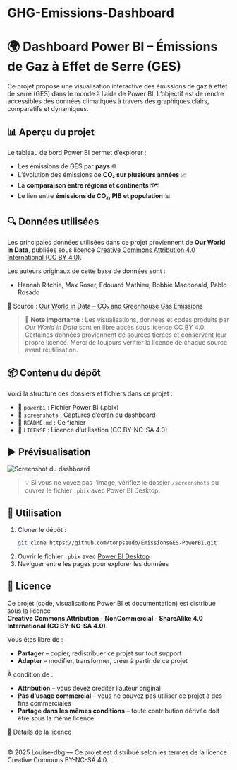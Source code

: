 # GHG-Emissions-Dashboard

# 🌍 Dashboard Power BI – Émissions de Gaz à Effet de Serre (GES)

Ce projet propose une visualisation interactive des émissions de gaz à effet de serre (GES) dans le monde à l’aide de Power BI. L’objectif est de rendre accessibles des données climatiques à travers des graphiques clairs, comparatifs et dynamiques.

## 📊 Aperçu du projet

Le tableau de bord Power BI permet d’explorer :

- Les émissions de GES par **pays** 🌐  
- L’évolution des émissions de **CO₂ sur plusieurs années** 📈  
- La **comparaison entre régions et continents** 🗺️  
- Le lien entre **émissions de CO₂, PIB et population** 📊  

## 🔍 Données utilisées

Les principales données utilisées dans ce projet proviennent de **Our World in Data**, publiées sous licence [Creative Commons Attribution 4.0 International (CC BY 4.0)](https://creativecommons.org/licenses/by/4.0/).

Les auteurs originaux de cette base de données sont :

- Hannah Ritchie, Max Roser, Edouard Mathieu, Bobbie Macdonald, Pablo Rosado

🔗 Source : [Our World in Data – CO₂ and Greenhouse Gas Emissions](https://ourworldindata.org/co2-and-other-greenhouse-gas-emissions)

> 📌 **Note importante** : Les visualisations, données et codes produits par *Our World in Data* sont en libre accès sous licence CC BY 4.0. Certaines données proviennent de sources tierces et conservent leur propre licence. Merci de toujours vérifier la licence de chaque source avant réutilisation.

## 📦 Contenu du dépôt

Voici la structure des dossiers et fichiers dans ce projet :
  
- 📁 `powerbi` : Fichier Power BI (.pbix)  
- 📁 `screenshots` : Captures d’écran du dashboard  
- 📄 `README.md` : Ce fichier  
- 📄 `LICENSE` : Licence d’utilisation (CC BY-NC-SA 4.0)

## ▶️ Prévisualisation

![Screenshot du dashboard](screenshots/dashboard-preview.png)

> 💡 Si vous ne voyez pas l’image, vérifiez le dossier `/screenshots` ou ouvrez le fichier `.pbix` avec Power BI Desktop.

## 🚀 Utilisation

1. Cloner le dépôt :  
   ```bash
   git clone https://github.com/tonpseudo/EmissionsGES-PowerBI.git
   ```
2. Ouvrir le fichier `.pbix` avec [Power BI Desktop](https://powerbi.microsoft.com/)  
3. Naviguer entre les pages pour explorer les données

## 📄 Licence

Ce projet (code, visualisations Power BI et documentation) est distribué sous la licence  
**Creative Commons Attribution - NonCommercial - ShareAlike 4.0 International (CC BY-NC-SA 4.0)**.

Vous êtes libre de :

- **Partager** – copier, redistribuer ce projet sur tout support  
- **Adapter** – modifier, transformer, créer à partir de ce projet

À condition de :

- **Attribution** – vous devez créditer l’auteur original  
- **Pas d’usage commercial** – vous ne pouvez pas utiliser ce projet à des fins commerciales  
- **Partage dans les mêmes conditions** – toute contribution dérivée doit être sous la même licence

🔗 [Détails de la licence](https://creativecommons.org/licenses/by-nc-sa/4.0/)

---

© 2025 Louise-dbg — Ce projet est distribué selon les termes de la licence Creative Commons BY-NC-SA 4.0.
